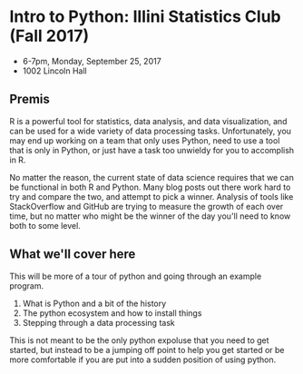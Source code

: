 # Intro to Python: Illini Statistics Club (Fall 2017)

* 6-7pm, Monday, September 25, 2017
* 1002 Lincoln Hall 

## Premis

R is a powerful tool for statistics, data analysis, and data visualization, and can be used for a wide variety of data processing tasks.  Unfortunately, you may end up working on a team that only uses Python, need to use a tool that is only in Python, or just have a task too unwieldy for you to accomplish in R.

No matter the reason, the current state of data science requires that we can be functional in both R and Python.  Many blog posts out there work hard to try and compare the two, and attempt to pick a winner.  Analysis of tools like StackOverflow and GitHub are trying to measure the growth of each over time, but no matter who might be the winner of the day you'll need to know both to some level.

## What we'll cover here

This will be more of a tour of python and going through an example program.

1. What is Python and a bit of the history
2. The python ecosystem and how to install things
3. Stepping through a data processing task

This is not meant to be the only python expoluse that you need to get started, but instead to be a jumping off point to help you get started or be more comfortable if you are put into a sudden position of using python.
